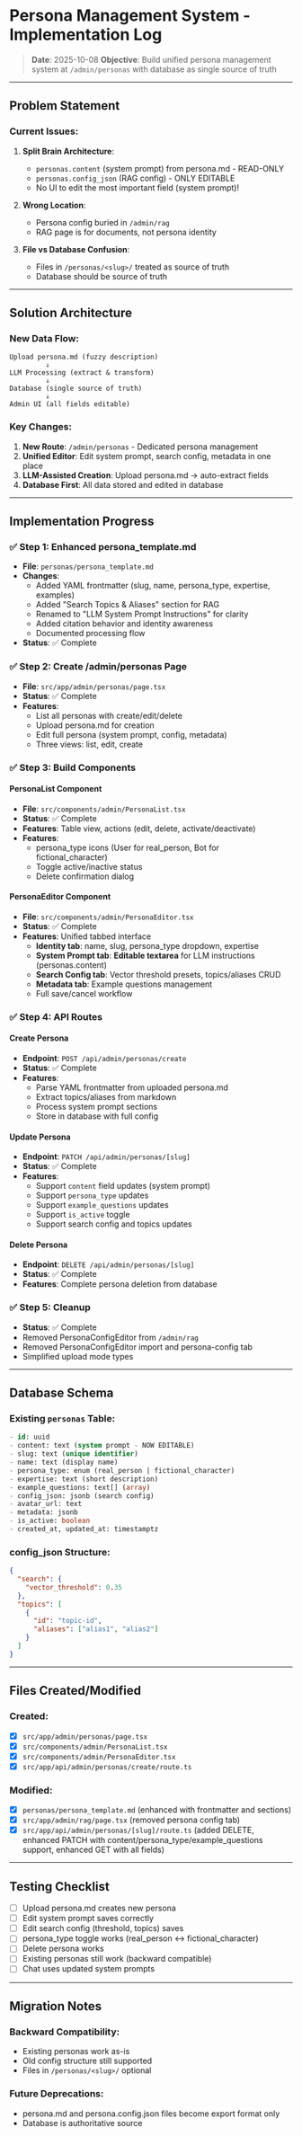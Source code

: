 # Persona Management System - Implementation Log

> **Date**: 2025-10-08
> **Objective**: Build unified persona management system at `/admin/personas` with database as single source of truth

---

## Problem Statement

### Current Issues:
1. **Split Brain Architecture**:
   - `personas.content` (system prompt) from persona.md - READ-ONLY
   - `personas.config_json` (RAG config) - ONLY EDITABLE
   - No UI to edit the most important field (system prompt)!

2. **Wrong Location**:
   - Persona config buried in `/admin/rag`
   - RAG page is for documents, not persona identity

3. **File vs Database Confusion**:
   - Files in `/personas/<slug>/` treated as source of truth
   - Database should be source of truth

---

## Solution Architecture

### New Data Flow:
```
Upload persona.md (fuzzy description)
         ↓
LLM Processing (extract & transform)
         ↓
Database (single source of truth)
         ↓
Admin UI (all fields editable)
```

### Key Changes:
1. **New Route**: `/admin/personas` - Dedicated persona management
2. **Unified Editor**: Edit system prompt, search config, metadata in one place
3. **LLM-Assisted Creation**: Upload persona.md → auto-extract fields
4. **Database First**: All data stored and edited in database

---

## Implementation Progress

### ✅ Step 1: Enhanced persona_template.md
- **File**: `personas/persona_template.md`
- **Changes**:
  - Added YAML frontmatter (slug, name, persona_type, expertise, examples)
  - Added "Search Topics & Aliases" section for RAG
  - Renamed to "LLM System Prompt Instructions" for clarity
  - Added citation behavior and identity awareness
  - Documented processing flow
- **Status**: ✅ Complete

### ✅ Step 2: Create /admin/personas Page
- **File**: `src/app/admin/personas/page.tsx`
- **Status**: ✅ Complete
- **Features**:
  - List all personas with create/edit/delete
  - Upload persona.md for creation
  - Edit full persona (system prompt, config, metadata)
  - Three views: list, edit, create

### ✅ Step 3: Build Components
#### PersonaList Component
- **File**: `src/components/admin/PersonaList.tsx`
- **Status**: ✅ Complete
- **Features**: Table view, actions (edit, delete, activate/deactivate)
- **Features**:
  - persona_type icons (User for real_person, Bot for fictional_character)
  - Toggle active/inactive status
  - Delete confirmation dialog

#### PersonaEditor Component
- **File**: `src/components/admin/PersonaEditor.tsx`
- **Status**: ✅ Complete
- **Features**: Unified tabbed interface
  - **Identity tab**: name, slug, persona_type dropdown, expertise
  - **System Prompt tab**: **Editable textarea** for LLM instructions (personas.content)
  - **Search Config tab**: Vector threshold presets, topics/aliases CRUD
  - **Metadata tab**: Example questions management
  - Full save/cancel workflow

### ✅ Step 4: API Routes
#### Create Persona
- **Endpoint**: `POST /api/admin/personas/create`
- **Status**: ✅ Complete
- **Features**:
  - Parse YAML frontmatter from uploaded persona.md
  - Extract topics/aliases from markdown
  - Process system prompt sections
  - Store in database with full config

#### Update Persona
- **Endpoint**: `PATCH /api/admin/personas/[slug]`
- **Status**: ✅ Complete
- **Features**:
  - Support `content` field updates (system prompt)
  - Support `persona_type` updates
  - Support `example_questions` updates
  - Support `is_active` toggle
  - Support search config and topics updates

#### Delete Persona
- **Endpoint**: `DELETE /api/admin/personas/[slug]`
- **Status**: ✅ Complete
- **Features**: Complete persona deletion from database

### ✅ Step 5: Cleanup
- **Status**: ✅ Complete
- Removed PersonaConfigEditor from `/admin/rag`
- Removed PersonaConfigEditor import and persona-config tab
- Simplified upload mode types

---

## Database Schema

### Existing `personas` Table:
```sql
- id: uuid
- content: text (system prompt - NOW EDITABLE)
- slug: text (unique identifier)
- name: text (display name)
- persona_type: enum (real_person | fictional_character)
- expertise: text (short description)
- example_questions: text[] (array)
- config_json: jsonb (search config)
- avatar_url: text
- metadata: jsonb
- is_active: boolean
- created_at, updated_at: timestamptz
```

### config_json Structure:
```json
{
  "search": {
    "vector_threshold": 0.35
  },
  "topics": [
    {
      "id": "topic-id",
      "aliases": ["alias1", "alias2"]
    }
  ]
}
```

---

## Files Created/Modified

### Created:
- [x] `src/app/admin/personas/page.tsx`
- [x] `src/components/admin/PersonaList.tsx`
- [x] `src/components/admin/PersonaEditor.tsx`
- [x] `src/app/api/admin/personas/create/route.ts`

### Modified:
- [x] `personas/persona_template.md` (enhanced with frontmatter and sections)
- [x] `src/app/admin/rag/page.tsx` (removed persona config tab)
- [x] `src/app/api/admin/personas/[slug]/route.ts` (added DELETE, enhanced PATCH with content/persona_type/example_questions support, enhanced GET with all fields)

---

## Testing Checklist

- [ ] Upload persona.md creates new persona
- [ ] Edit system prompt saves correctly
- [ ] Edit search config (threshold, topics) saves
- [ ] persona_type toggle works (real_person ↔ fictional_character)
- [ ] Delete persona works
- [ ] Existing personas still work (backward compatible)
- [ ] Chat uses updated system prompts

---

## Migration Notes

### Backward Compatibility:
- Existing personas work as-is
- Old config structure still supported
- Files in `/personas/<slug>/` optional

### Future Deprecations:
- persona.md and persona.config.json files become export format only
- Database is authoritative source
